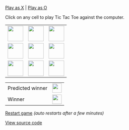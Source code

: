 [Play as X](https://express-monorepo.fly.dev/tic-tac-toe/play-as?player=X&noFingerprint=true&redirect=https://github.com/christianjuth) | [Play as O](https://express-monorepo.fly.dev/tic-tac-toe/play-as?player=O&noFingerprint=true&redirect=https://github.com/christianjuth)

Click on any cell to play Tic Tac Toe against the computer.

| | | |
| -- | -- | -- |
| [<img src="https://api2.christianjuth.com/tic-tac-toe/tile?noFingerprint=true&x=0&y=0" width="50" />](https://express-monorepo.fly.dev/tic-tac-toe/move?noFingerprint=true&redirect=https://github.com/christianjuth&x=0&y=0) | [<img src="https://express-monorepo.fly.dev/tic-tac-toe/tile?noFingerprint=true&x=1&y=0" width="50" />](https://express-monorepo.fly.dev/tic-tac-toe/move?noFingerprint=true&redirect=https://github.com/christianjuth&x=1&y=0) | [<img src="https://express-monorepo.fly.dev/tic-tac-toe/tile?noFingerprint=true&x=2&y=0" width="50" />](https://express-monorepo.fly.dev/tic-tac-toe/move?noFingerprint=true&redirect=https://github.com/christianjuth&x=2&y=0) |
| [<img src="https://express-monorepo.fly.dev/tic-tac-toe/tile?noFingerprint=true&x=0&y=1" width="50" />](https://express-monorepo.fly.dev/tic-tac-toe/move?noFingerprint=true&redirect=https://github.com/christianjuth&x=0&y=1) | [<img src="https://express-monorepo.fly.dev/tic-tac-toe/tile?noFingerprint=true&x=1&y=1" width="50" />](https://express-monorepo.fly.dev/tic-tac-toe/move?noFingerprint=true&redirect=https://github.com/christianjuth&x=1&y=1) | [<img src="https://express-monorepo.fly.dev/tic-tac-toe/tile?noFingerprint=true&x=2&y=1" width="50" />](https://express-monorepo.fly.dev/tic-tac-toe/move?noFingerprint=true&redirect=https://github.com/christianjuth&x=2&y=1) |
| [<img src="https://express-monorepo.fly.dev/tic-tac-toe/tile?noFingerprint=true&x=0&y=2" width="50" />](https://express-monorepo.fly.dev/tic-tac-toe/move?noFingerprint=true&redirect=https://github.com/christianjuth&x=0&y=2) | [<img src="https://express-monorepo.fly.dev/tic-tac-toe/tile?noFingerprint=true&x=1&y=2" width="50" />](https://express-monorepo.fly.dev/tic-tac-toe/move?noFingerprint=true&redirect=https://github.com/christianjuth&x=1&y=2) | [<img src="https://express-monorepo.fly.dev/tic-tac-toe/tile?noFingerprint=true&x=2&y=2" width="50" />](https://express-monorepo.fly.dev/tic-tac-toe/move?noFingerprint=true&redirect=https://github.com/christianjuth&x=2&y=2) |

| | |
| -- | -- |
| Predicted winner | <img src="https://express-monorepo.fly.dev/tic-tac-toe/predicted-winner?noFingerprint=true" width="30" /> |
| Winner | <img src="https://express-monorepo.fly.dev/tic-tac-toe/winner?noFingerprint=true" width="30" /> |

[Restart game](https://express-monorepo.fly.dev/tic-tac-toe/restart?noFingerprint=true&redirect=https://github.com/christianjuth) _(auto restarts after a few minutes)_

[View source code](https://github.com/christianjuth/express-monorepo/tree/main/projects/ticTacToe)
